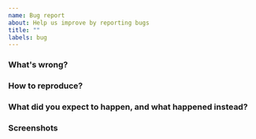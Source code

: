 ```yaml
---
name: Bug report
about: Help us improve by reporting bugs
title: ""
labels: bug
---
```


### What's wrong?

<!-- Briefly describe what's the error is. -->

### How to reproduce?

<!-- Please make a reproduction with this [StackBlitz template](https://stackblitz.com/edit/vitejs-vite-i1urbcum?file=src%2FApp.tsx).

Steps to reproduce the behavior:

1. Go to '...'
2. Click '....'
3. Scroll to '....'
4. Error occurs
-->

### What did you expect to happen, and what happened instead?

### Screenshots
